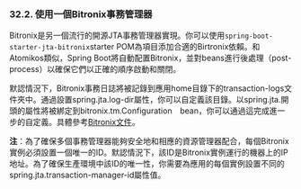 ### 32.2. 使用一個Bitronix事務管理器

Bitronix是另一個流行的開源JTA事務管理器實現。你可以使用`spring-boot-starter-jta-bitronix`starter POM為項目添加合適的Birtronix依賴。和Atomikos類似，Spring Boot將自動配置Bitronix，並對beans進行後處理（post-process）以確保它們以正確的順序啟動和關閉。

默認情況下，Bitronix事務日誌將被記錄到應用home目錄下的transaction-logs文件夾中。通過設置spring.jta.log-dir屬性，你可以自定義該目錄。以spring.jta.開頭的屬性將被綁定到bitronix.tm.Configuration　bean，你可以通過這完成進一步的自定義。具體參考[Bitronix文件](http://btm.codehaus.org/api/2.0.1/bitronix/tm/Configuration.html)。

**注**：為了確保多個事務管理器能夠安全地和相應的資源管理器配合，每個Bitronix實例必須設置一個唯一的ID。默認情況下，該ID是Bitronix實例運行的機器上的IP地址。為了確保生產環境中該ID的唯一性，你需要為應用的每個實例設置不同的spring.jta.transaction-manager-id屬性值。
